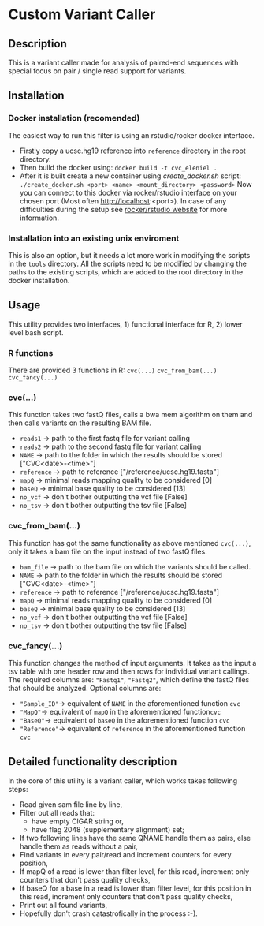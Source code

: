# Custom Variant Caller

## Description

This is a variant caller made for analysis of paired-end sequences with special focus on pair / single read support for variants.

## Installation

### Docker installation (recomended)

The easiest way to run this filter is using an rstudio/rocker docker interface.

- Firstly copy a ucsc.hg19 reference into `reference` directory in the root directory.
- Then build the docker using: `docker build -t cvc_eleniel .`
- After it is built create a new container using _create\_docker.sh_ script: `./create_docker.sh <port> <name> <mount_directory> <password>`
Now you can connect to this docker via rocker/rstudio interface on your chosen port (Most often <http://localhost>:\<port>). In case of any difficulties during the setup see [rocker/rstudio website](https://hub.docker.com/r/rocker/rstudio) for more information.

### Installation into an existing unix enviroment

This is also an option, but it needs a lot more work in modifying the scripts in the `tools` directory. All the scripts need to be modified by changing the paths to the existing scripts, which are added to the root directory in the docker installation.

## Usage

This utility provides two interfaces, 1) functional interface for R, 2) lower level bash script.

### R functions

There are provided 3 functions in R: `cvc(...)` `cvc_from_bam(...)` `cvc_fancy(...)`

### cvc(...)

This function takes two fastQ files, calls a bwa mem algorithm on them and then calls variants on the resulting BAM file.

- `reads1` -> path  to  the first fastq file for  variant  calling
- `reads2` -> path  to the second fastq  file for variant calling
- `NAME` -> path  to the  folder  in  which  the results  should  be  stored ["CVC\<date>-\<time>"]
- `reference` -> path  to  reference ["/reference/ucsc.hg19.fasta"]
- `mapQ` -> minimal  reads  mapping  quality  to  be  considered [0]
- `baseQ` -> minimal  base  quality  to  be  considered [13]
- `no_vcf` -> don't bother outputting the vcf file [False]
- `no_tsv` -> don't  bother  outputting  the  tsv  file [False]

### cvc_from_bam(...)

This function has got the same functionality as above mentioned `cvc(...)`, only it takes a bam file on the input instead of two fastQ files.

- `bam_file` -> path to the bam file on which the variants should be called.
- `NAME` -> path  to the  folder  in  which  the results  should  be  stored ["CVC\<date>-\<time>"]
- `reference` -> path  to  reference ["/reference/ucsc.hg19.fasta"]
- `mapQ` -> minimal  reads  mapping  quality  to  be  considered [0]
- `baseQ` -> minimal  base  quality  to  be  considered [13]
- `no_vcf` -> don't bother outputting the vcf file [False]
- `no_tsv` -> don't  bother  outputting  the  tsv  file [False]

### cvc_fancy(...)

This function changes the method of input arguments. It takes as the input a tsv table with one header row and then rows for individual variant callings.
The required columns are: `"Fastq1"`, `"Fastq2"`, which define the fastQ files that should be analyzed.
Optional columns are:

- `"Sample_ID"`-> equivalent of `NAME` in the aforementioned function `cvc`
- `"MapQ"`-> equivalent of `mapQ` in the aforementioned function`cvc`
- `"BaseQ"`-> equivalent of `baseQ` in the aforementioned function `cvc`
- `"Reference"`-> equivalent of `reference` in the aforementioned function `cvc`

## Detailed functionality description

In the core of this utility is a variant caller, which works takes following steps:

- Read given sam file line by line,
- Filter out all reads that:
  - have empty CIGAR string or,
  - have flag 2048 (supplementary alignment) set;
- If two following lines have the same QNAME handle them as pairs, else handle them as reads without a pair,
- Find variants in every pair/read and increment counters for every position,
- If mapQ of a read is lower than filter level, for this read, increment only counters that don't pass quality checks,
- If baseQ for a base in a read is lower than filter level, for this position in this read, increment only counters that don't pass quality checks,
- Print out all found variants,
- Hopefully don't crash catastrofically in the process :-).
